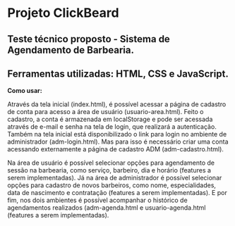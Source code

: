 <h1>Projeto ClickBeard</h1>

<h2>Teste técnico proposto - Sistema de Agendamento de Barbearia.</h2>
<h2>Ferramentas utilizadas: HTML, CSS e JavaScript.</h2>

<strong>Como usar:</strong>

Através da tela inicial (index.html), é possível acessar a página de cadastro de conta para acesso a área de usuário (usuario-area.html). 
Feito o cadastro, a conta é armazenada em localStorage e pode ser acessada através de e-mail e senha na tela de login, que realizará a autenticação.
Também na tela inicial está disponibilizado o link para login no ambiente de administrador (adm-login.html). Mas para isso é necessário criar uma conta acessando externamente a página de cadastro ADM (adm-cadastro.html).

Na área de usuário é possível selecionar opções para agendamento de sessão na barbearia, como serviço, barbeiro, dia e horário (features a serem implementadas).
Já na área de administrador é possível selecionar opções para cadastro de novos barbeiros, como nome, especialidades, data de nascimento e contratação (features a serem implementadas).
E por fim, nos dois ambientes é possível acompanhar o histórico de agendamentos realizados (adm-agenda.html e usuario-agenda.html (features a serem implementadas).